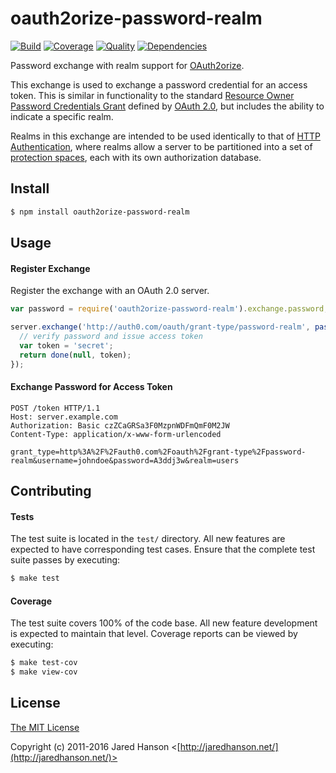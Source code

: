 # oauth2orize-password-realm

[![Build](https://img.shields.io/travis/jaredhanson/oauth2orize-password-realm.svg)](https://travis-ci.org/jaredhanson/oauth2orize-password-realm)
[![Coverage](https://img.shields.io/coveralls/jaredhanson/oauth2orize-password-realm.svg)](https://coveralls.io/r/jaredhanson/oauth2orize-password-realm)
[![Quality](https://img.shields.io/codeclimate/github/jaredhanson/oauth2orize-password-realm.svg?label=quality)](https://codeclimate.com/github/jaredhanson/oauth2orize-password-realm)
[![Dependencies](https://img.shields.io/david/jaredhanson/oauth2orize-password-realm.svg)](https://david-dm.org/jaredhanson/oauth2orize-password-realm)


Password exchange with realm support for [OAuth2orize](https://github.com/jaredhanson/oauth2orize).

This exchange is used to exchange a password credential for an access token.
This is similar in functionality to the standard [Resource Owner Password Credentials Grant](https://tools.ietf.org/html/rfc6749#section-4.3)
defined by [OAuth 2.0](https://tools.ietf.org/html/rfc6749), but includes the
ability to indicate a specific realm.

Realms in this exchange are intended to be used identically to that of [HTTP Authentication](https://tools.ietf.org/html/rfc7235),
where realms allow a server to be partitioned into a set of [protection spaces](https://tools.ietf.org/html/rfc7235#section-2.2), each
with its own authorization database.

## Install

```bash
$ npm install oauth2orize-password-realm
```

## Usage

#### Register Exchange

Register the exchange with an OAuth 2.0 server.

```javascript
var password = require('oauth2orize-password-realm').exchange.password;

server.exchange('http://auth0.com/oauth/grant-type/password-realm', password(function(client, username, password, realm, scope, done) {
  // verify password and issue access token
  var token = 'secret';
  return done(null, token);
});
```

#### Exchange Password for Access Token

```
POST /token HTTP/1.1
Host: server.example.com
Authorization: Basic czZCaGRSa3F0MzpnWDFmQmF0M2JW
Content-Type: application/x-www-form-urlencoded

grant_type=http%3A%2F%2Fauth0.com%2Foauth%2Fgrant-type%2Fpassword-realm&username=johndoe&password=A3ddj3w&realm=users
```

## Contributing

#### Tests

The test suite is located in the `test/` directory.  All new features are
expected to have corresponding test cases.  Ensure that the complete test suite
passes by executing:

```bash
$ make test
```

#### Coverage

The test suite covers 100% of the code base.  All new feature development is
expected to maintain that level.  Coverage reports can be viewed by executing:

```bash
$ make test-cov
$ make view-cov
```

## License

[The MIT License](http://opensource.org/licenses/MIT)

Copyright (c) 2011-2016 Jared Hanson <[http://jaredhanson.net/](http://jaredhanson.net/)>

